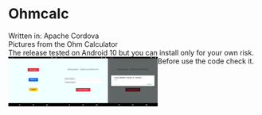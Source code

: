 # Ohmcalc <br>
Written in: Apache Cordova <br>
Pictures from the Ohm Calculator <br>
The release tested on Android 10 but you can install only for your own risk. <br>
Before use the code check it.
<img align="left" width="100" height="100" src="https://github.com/prhckspc/Ohmcalc/blob/main/screenshots/1.png"> 
<img align="left" width="100" height="100" src="https://github.com/prhckspc/Ohmcalc/blob/main/screenshots/2.png"> 
<img align="left" width="100" height="100" src="https://github.com/prhckspc/Ohmcalc/blob/main/screenshots/3.png">
